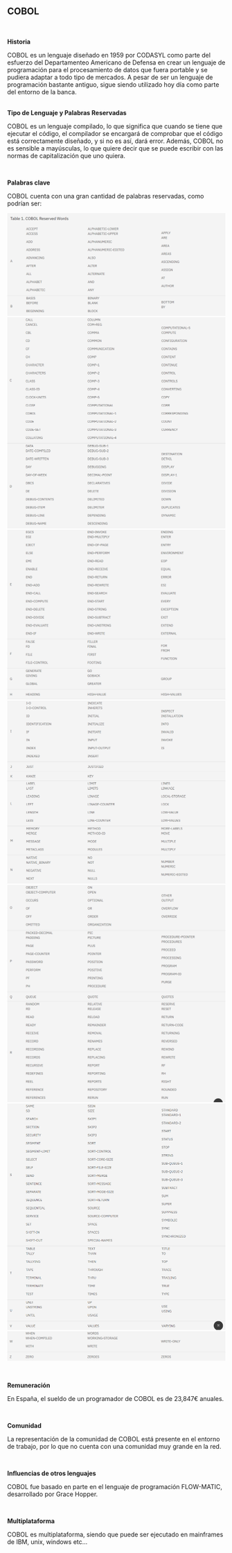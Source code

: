 ## COBOL
<br>

**Historia**

COBOL es un lenguaje diseñado en 1959 por CODASYL como parte del esfuerzo del Departamenteo Americano de Defensa en crear un lenguaje de programación para el procesamiento de datos que fuera portable y se pudiera adaptar a todo tipo de mercados. A pesar de ser un lenguaje de programación bastante antiguo, sigue siendo utilizado hoy día como parte del entorno de la banca.  
<br>

**Tipo de Lenguaje y Palabras Reservadas**

COBOL es un lenguaje compilado, lo que significa que cuando se tiene que ejecutar el código, el compilador se encargará de comprobar que el código está correctamente diseñado, y si no es así, dará error. Además, COBOL no es sensible a mayúsculas, lo que quiere decir que se puede escribir con las normas de capitalización que uno quiera.


<br>

**Palabras clave**

COBOL cuenta con una gran cantidad de palabras reservadas, como podrían ser:

![AB](img/AB.png)
![CD](img/CD.png)
![EFGH](img/EFGH.png)
![IJKLMN](img/IJKLMN.png)
![OPQR](img/OPQR.png)
![STUV](img/STUV.png)
![WZ](img/WZ.png)

<br>

**Remuneración** 

En España, el sueldo de un programador de COBOL es de 23,847€ anuales.

<br>

**Comunidad**

La representación de la comunidad de COBOL está presente en el entorno de trabajo, por lo que no cuenta con una comunidad muy grande en la red.

<br>

**Influencias de otros lenguajes**

COBOL fue basado en parte en el lenguaje de programación FLOW-MATIC, desarrollado por Grace Hopper.

<br>

**Multiplataforma**

COBOL es multiplataforma, siendo que puede ser ejecutado en mainframes de IBM, unix, windows etc...
